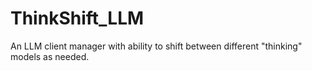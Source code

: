 # ThinkShift_LLM
 An LLM client manager with ability to shift between different "thinking" models as needed. 
